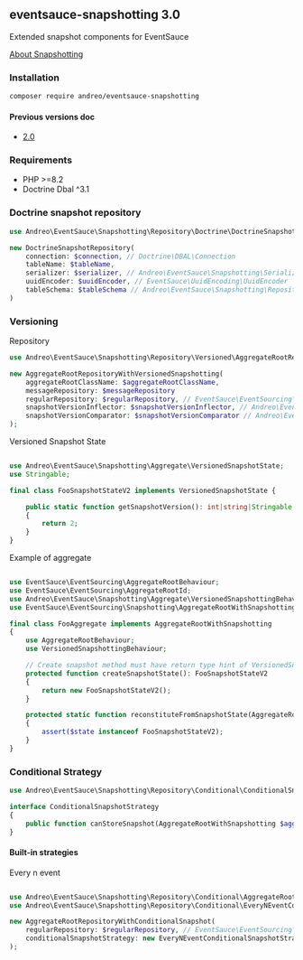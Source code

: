 ## eventsauce-snapshotting 3.0

Extended snapshot components for EventSauce

[About Snapshotting](https://eventsauce.io/docs/snapshotting/)


### Installation

```bash
composer require andreo/eventsauce-snapshotting
```

#### Previous versions doc

- [2.0](https://github.com/eventsauce-symfony/eventsauce-snapshotting/tree/2.0.0)

### Requirements

- PHP >=8.2
- Doctrine Dbal ^3.1

### Doctrine snapshot repository

```php
use Andreo\EventSauce\Snapshotting\Repository\Doctrine\DoctrineSnapshotRepository;

new DoctrineSnapshotRepository(
    connection: $connection, // Doctrine\DBAL\Connection
    tableName: $tableName,
    serializer: $serializer, // Andreo\EventSauce\Snapshotting\Serializer\SnapshotStateSerializer
    uuidEncoder: $uuidEncoder, // EventSauce\UuidEncoding\UuidEncoder
    tableSchema: $tableSchema // Andreo\EventSauce\Snapshotting\Repository\Table\SnapshotTableSchema
)
```

### Versioning

Repository

```php
use Andreo\EventSauce\Snapshotting\Repository\Versioned\AggregateRootRepositoryWithVersionedSnapshotting;

new AggregateRootRepositoryWithVersionedSnapshotting(
    aggregateRootClassName: $aggregateRootClassName,
    messageRepository: $messageRepository
    regularRepository: $regularRepository, // EventSauce\EventSourcing\AggregateRootRepository
    snapshotVersionInflector: $snapshotVersionInflector, // Andreo\EventSauce\Snapshotting\Repository\Versioned\SnapshotVersionInflector
    snapshotVersionComparator: $snapshotVersionComparator // Andreo\EventSauce\Snapshotting\Repository\Versioned\SnapshotVersionComparator
);
```

Versioned Snapshot State

```php

use Andreo\EventSauce\Snapshotting\Aggregate\VersionedSnapshotState;
use Stringable;

final class FooSnapshotStateV2 implements VersionedSnapshotState {

    public static function getSnapshotVersion(): int|string|Stringable
    {
        return 2;
    }
}

```
Example of aggregate

```php

use EventSauce\EventSourcing\AggregateRootBehaviour;
use EventSauce\EventSourcing\AggregateRootId;
use Andreo\EventSauce\Snapshotting\Aggregate\VersionedSnapshottingBehaviour;
use EventSauce\EventSourcing\Snapshotting\AggregateRootWithSnapshotting;

final class FooAggregate implements AggregateRootWithSnapshotting
{
    use AggregateRootBehaviour;
    use VersionedSnapshottingBehaviour;

    // Create snapshot method must have return type hint of VersionedSnapshotState implementation (with default SnapshotVersionInflector)
    protected function createSnapshotState(): FooSnapshotStateV2
    {
        return new FooSnapshotStateV2();
    }

    protected static function reconstituteFromSnapshotState(AggregateRootId $id, $state): AggregateRootWithSnapshotting
    {
        assert($state instanceof FooSnapshotStateV2);
    }
}
```

### Conditional Strategy

```php
use Andreo\EventSauce\Snapshotting\Repository\Conditional\ConditionalSnapshotStrategy;

interface ConditionalSnapshotStrategy
{
    public function canStoreSnapshot(AggregateRootWithSnapshotting $aggregateRoot): bool;
}
```

#### Built-in strategies

Every n event

```php

use Andreo\EventSauce\Snapshotting\Repository\Conditional\AggregateRootRepositoryWithConditionalSnapshot;
use Andreo\EventSauce\Snapshotting\Repository\Conditional\EveryNEventConditionalSnapshotStrategy;

new AggregateRootRepositoryWithConditionalSnapshot(
    regularRepository: $regularRepository, // EventSauce\EventSourcing\Snapshotting\AggregateRootRepositoryWithSnapshotting
    conditionalSnapshotStrategy: new EveryNEventConditionalSnapshotStrategy(numberOfEvents: 200) # or your implementation
);
```
